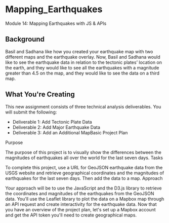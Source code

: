 # Mapping_Earthquakes
Module 14: Mapping Earthquakes with JS & APIs

## Background
Basil and Sadhana like how you created your earthquake map with two different maps and the earthquake overlay. Now, Basil and Sadhana would like to see the earthquake data in relation to the tectonic plates’ location on the earth, and they would like to see all the earthquakes with a magnitude greater than 4.5 on the map, and they would like to see the data on a third map.

## What You're Creating
This new assignment consists of three technical analysis deliverables. You will submit the following:
- Deliverable 1: Add Tectonic Plate Data
- Deliverable 2: Add Major Earthquake Data
- Deliverable 3: Add an Additional MapBasic Project Plan

Purpose

The purpose of this project is to visually show the differences between the magnitudes of earthquakes all over the world for the last seven days.
Tasks

To complete this project, use a URL for GeoJSON earthquake data from the USGS website and retrieve geographical coordinates and the magnitudes of earthquakes for the last seven days. Then add the data to a map.
Approach

Your approach will be to use the JavaScript and the D3.js library to retrieve the coordinates and magnitudes of the earthquakes from the GeoJSON data. You'll use the Leaflet library to plot the data on a Mapbox map through an API request and create interactivity for the earthquake data.
Now that you have an overview of the project plan, let's set up a Mapbox account and get the API token you'll need to create geographical maps.